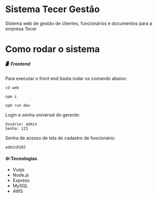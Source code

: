 # Sistema Tecer Gestão

Sistema web de gestão de clientes, funcionários e documentos para a empresa Tecer

# Como rodar o sistema

##### 🖥️: Frontend

Para executar o front end basta rodar os comando abaixo:

```shell
cd web
```

```shell
npm i
```

```shell
npm run dev
```

Login e senha universal do gerente:
```shell
Usuário: admin
Senha: 123
```

Senha de acesso de tela de cadastro de funcionário:
```shell
admin0102
```

#### ⚙️:Tecnologias

- Vuejs
- Node.js
- Express
- MySQL
- AWS
